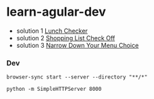# learn-agular-dev

+ solution 1 [Lunch Checker](https://agustibr.github.io/learn-angular-dev/module1-solution/)
+ solution 2 [Shopping List Check Off](https://agustibr.github.io/learn-angular-dev/module2-solution/)
+ solution 3 [Narrow Down Your Menu Choice](https://agustibr.github.io/learn-angular-dev/module3-solution/)


### Dev

```
browser-sync start --server --directory "**/*"
```

```
python -m SimpleHTTPServer 8000
```
